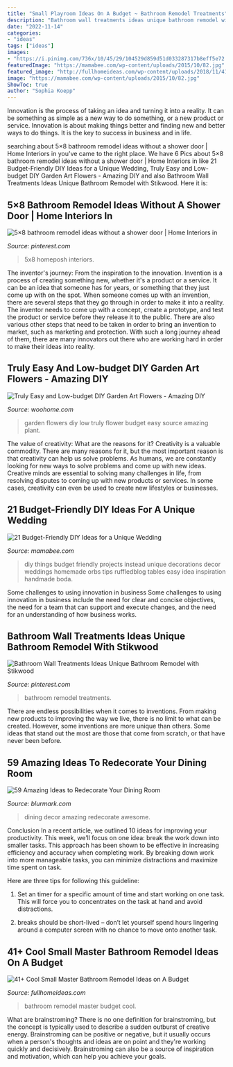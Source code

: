 ```yaml
---
title: "Small Playroom Ideas On A Budget ~ Bathroom Remodel Treatments"
description: "Bathroom wall treatments ideas unique bathroom remodel with stikwood"
date: "2022-11-14"
categories:
- "ideas"
tags: ["ideas"]
images:
- "https://i.pinimg.com/736x/10/45/29/104529d859d51d033287317b8eff5e72.jpg"
featuredImage: "https://mamabee.com/wp-content/uploads/2015/10/82.jpg"
featured_image: "http://fullhomeideas.com/wp-content/uploads/2018/11/41-Cool-Small-Master-Bathroom-Remodel-Ideas-on-A-Budget-33.jpg"
image: "https://mamabee.com/wp-content/uploads/2015/10/82.jpg"
ShowToc: true
author: "Sophia Koepp"
---
```



Innovation is the process of taking an idea and turning it into a reality. It can be something as simple as a new way to do something, or a new product or service. Innovation is about making things better and finding new and better ways to do things. It is the key to success in business and in life.

	

		
searching about 5×8 bathroom remodel ideas without a shower door | Home Interiors in you've came to the right place. We have 6 Pics about 5×8 bathroom remodel ideas without a shower door | Home Interiors in like 21 Budget-Friendly DIY Ideas for a Unique Wedding, Truly Easy and Low-budget DIY Garden Art Flowers - Amazing DIY and also Bathroom Wall Treatments Ideas Unique Bathroom Remodel with Stikwood. Here it is:
		
    
## 5×8 Bathroom Remodel Ideas Without A Shower Door | Home Interiors In

<img loading=lazy src="https://i.pinimg.com/736x/e0/9b/d9/e09bd9289ebd05866bc167b4b017a798.jpg" onerror="this.onerror=null;this.src='https://tse1.mm.bing.net/th?id=OIP.U8ARpgu_eviWc80a2AW8IgAAAA&amp;pid=15.1';" alt="5×8 bathroom remodel ideas without a shower door | Home Interiors in">

_Source: pinterest.com_

>5x8 homeposh interiors. 

	

The inventor's journey: From the inspiration to the innovation.
Invention is a process of creating something new, whether it's a product or a service. It can be an idea that someone has for years, or something that they just come up with on the spot. When someone comes up with an invention, there are several steps that they go through in order to make it into a reality. The inventor needs to come up with a concept, create a prototype, and test the product or service before they release it to the public. There are also various other steps that need to be taken in order to bring an invention to market, such as marketing and protection. With such a long journey ahead of them, there are many innovators out there who are working hard in order to make their ideas into reality.

    
## Truly Easy And Low-budget DIY Garden Art Flowers - Amazing DIY

<img loading=lazy src="http://www.woohome.com/wp-content/uploads/2016/02/art-flower-garden-18.jpg" onerror="this.onerror=null;this.src='https://tse4.mm.bing.net/th?id=OIP.X6Ic02aSCz8dVUEFv3o7aAHaLH&amp;pid=15.1';" alt="Truly Easy and Low-budget DIY Garden Art Flowers - Amazing DIY">

_Source: woohome.com_

>garden flowers diy low truly flower budget easy source amazing plant. 

	

The value of creativity: What are the reasons for it?
Creativity is a valuable commodity. There are many reasons for it, but the most important reason is that creativity can help us solve problems. As humans, we are constantly looking for new ways to solve problems and come up with new ideas. Creative minds are essential to solving many challenges in life, from resolving disputes to coming up with new products or services. In some cases, creativity can even be used to create new lifestyles or businesses.

    
## 21 Budget-Friendly DIY Ideas For A Unique Wedding

<img loading=lazy src="https://mamabee.com/wp-content/uploads/2015/10/82.jpg" onerror="this.onerror=null;this.src='https://tse1.mm.bing.net/th?id=OIP.nVLMnMLVxOmZjSdyiTAz-wHaLH&amp;pid=15.1';" alt="21 Budget-Friendly DIY Ideas for a Unique Wedding">

_Source: mamabee.com_

>diy things budget friendly projects instead unique decorations decor weddings homemade orbs tips ruffledblog tables easy idea inspiration handmade boda. 

	

Some challenges to using innovation in business
Some challenges to using innovation in business include the need for clear and concise objectives, the need for a team that can support and execute changes, and the need for an understanding of how business works.

    
## Bathroom Wall Treatments Ideas Unique Bathroom Remodel With Stikwood

<img loading=lazy src="https://i.pinimg.com/736x/10/45/29/104529d859d51d033287317b8eff5e72.jpg" onerror="this.onerror=null;this.src='https://tse4.mm.bing.net/th?id=OIP.zbDgeUuRouzlEoySJ4G2qAHaJ3&amp;pid=15.1';" alt="Bathroom Wall Treatments Ideas Unique Bathroom Remodel with Stikwood">

_Source: pinterest.com_

>bathroom remodel treatments. 

	

There are endless possibilities when it comes to inventions. From making new products to improving the way we live, there is no limit to what can be created. However, some inventions are more unique than others. Some ideas that stand out the most are those that come from scratch, or that have never been before.

    
## 59 Amazing Ideas To Redecorate Your Dining Room

<img loading=lazy src="https://www.blurmark.com/wp-content/uploads/2017/05/Awesome-Dining-Room-Decor-With-Large-Chandelier.jpg" onerror="this.onerror=null;this.src='https://tse1.mm.bing.net/th?id=OIP.sgY2-a_iKg0mOzRnbdOlKQHaJ4&amp;pid=15.1';" alt="59 Amazing Ideas to Redecorate Your Dining Room">

_Source: blurmark.com_

>dining decor amazing redecorate awesome. 

	

Conclusion
In a recent article, we outlined 10 ideas for improving your productivity. This week, we’ll focus on one idea: break the work down into smaller tasks.
This approach has been shown to be effective in increasing efficiency and accuracy when completing work. By breaking down work into more manageable tasks, you can minimize distractions and maximize time spent on task.

Here are three tips for following this guideline:

1) Set an timer for a specific amount of time and start working on one task. This will force you to concentrates on the task at hand and avoid distractions.

2) breaks should be short-lived – don’t let yourself spend hours lingering around a computer screen with no chance to move onto another task.

    
## 41+ Cool Small Master Bathroom Remodel Ideas On A Budget

<img loading=lazy src="http://fullhomeideas.com/wp-content/uploads/2018/11/41-Cool-Small-Master-Bathroom-Remodel-Ideas-on-A-Budget-33.jpg" onerror="this.onerror=null;this.src='https://tse1.mm.bing.net/th?id=OIP.j5kBqyK4XWp0hedQ12GQXAHaMo&amp;pid=15.1';" alt="41+ Cool Small Master Bathroom Remodel Ideas on A Budget">

_Source: fullhomeideas.com_

>bathroom remodel master budget cool. 

	

What are brainstroming?
There is no one definition for brainstroming, but the concept is typically used to describe a sudden outburst of creative energy. Brainstroming can be positive or negative, but it usually occurs when a person's thoughts and ideas are on point and they're working quickly and decisively. Brainstroming can also be a source of inspiration and motivation, which can help you achieve your goals.


